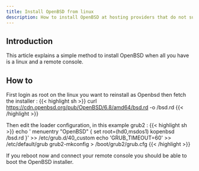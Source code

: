 ```yaml
---
title: Install OpenBSD from linux
description: How to install OpenBSD at hosting providers that do not support it
---
```


## Introduction

This article explains a simple method to install OpenBSD when all you have is a linux and a remote console.

## How to

First login as root on the linux you want to reinstall as Openbsd then fetch the installer :
{{< highlight sh >}}
curl https://cdn.openbsd.org/pub/OpenBSD/6.8/amd64/bsd.rd -o /bsd.rd
{{< /highlight >}}

Then edit the loader configuration, in this example grub2 :
{{< highlight sh >}}
echo '
menuentry "OpenBSD" {
	set root=(hd0,msdos1)
	kopenbsd /bsd.rd
}' >> /etc/grub.d/40_custom
echo 'GRUB_TIMEOUT=60' >> /etc/default/grub
grub2-mkconfig > /boot/grub2/grub.cfg
{{< /highlight >}}

If you reboot now and connect your remote console you should be able to boot the OpenBSD installer.
